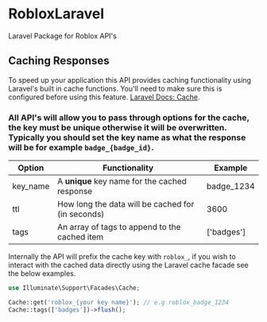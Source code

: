 # RobloxLaravel
Laravel Package for Roblox API's

## Caching Responses
To speed up your application this API provides caching functionality using Laravel's built in cache functions. You'll need to make sure this is configured before using this feature. [Laravel Docs: Cache](https://laravel.com/docs/master/cache).
### All API's will allow you to pass through options for the cache, the key must be unique otherwise it will be overwritten. Typically you should set the key name as what the response will be for example ``badge_{badge_id}``.
| Option  | Functionality | Example             |
| ------------- | ------------- | ------------- |
| key_name  | A **unique** key name for the cached response  | badge_1234  |
| ttl | How long the data will be cached for (in seconds)  | 3600 |
|tags | An array of tags to append to the cached item | ['badges']
Internally the API will prefix the cache key with ``roblox_``, if you wish to interact with the cached data directly using the Laravel cache facade see the below examples.
```php
use Illuminate\Support\Facades\Cache;

Cache::get('roblox_{your key name}'); // e.g roblox_badge_1234
Cache::tags(['badges'])->flush();
```